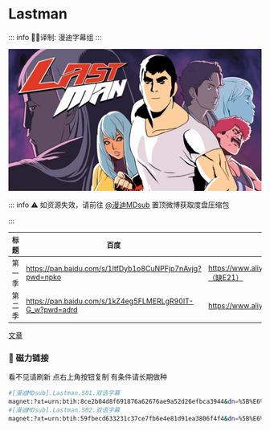 # Lastman

::: info
✍🏻译制: 漫迪字幕组
:::

![c27c2f708104e99d80b813d91059b747_original.jpg](c27c2f708104e99d80b813d91059b747_original.jpg)

::: info
⚠️ 如资源失效，请前往 [@漫迪MDsub](https://weibo.com/weheartcartoons) 置顶微博获取度盘压缩包

:::

| 标题 | 百度 | 阿里 | MDpan |
| --- | --- | --- | --- |
| 第一季 | https://pan.baidu.com/s/1ltfDyb1o8CuNPFjp7nAvjg?pwd=npko | https://www.aliyundrive.com/s/F2BvMXS2q2o（缺E21） | https://mdpan.tk/Lastman |
| 第二季 | https://pan.baidu.com/s/1kZ4eg5FLMERLgR90lT-G_w?pwd=adrd | https://www.aliyundrive.com/s/jL1UadwyuiB | https://mdpan.tk/zh-CN/Lastman/Season%202/ |

[文章](%E6%96%87%E7%AB%A0%207697939a79464db4a01f4b1a3ee3b837.csv)

### 🧲 磁力链接

看不见请刷新 点右上角按钮复制 有条件请长期做种

```bash
#[漫迪MDsub].Lastman.S01.双语字幕
magnet:?xt=urn:btih:8ce2b04d8f691876a62676ae9a52d26efbca3944&dn=%5B%E6%BC%AB%E8%BF%AAMDsub%5D.Lastman.S01.%E5%8F%8C%E8%AF%AD%E5%AD%97%E5%B9%95&tr=http%3A%2F%2Falltorrents.net%3A80%2Fbt%2Fannounce.php&tr=http%3A%2F%2Fbluebird-hd.org%2Fannounce.php&tr=http%3A%2F%2Fwww.thetradersden.org%2Fforums%2Ftracker%2Fannounce.php&tr=http%3A%2F%2Ftracker.trancetraffic.com%3A80%2Fannounce.php&tr=http%3A%2F%2Firrenhaus.dyndns.dk%3A80%2Fannounce.php&tr=http%3A%2F%2F1337.abcvg.info%3A80%2Fannounce&tr=http%3A%2F%2Fbt.beatrice-raws.org%3A80%2Fannounce&tr=http%3A%2F%2Fwww.tribalmixes.com%3A80%2Fannounce.php&tr=http%3A%2F%2Fwww.wareztorrent.com%3A80%2Fannounce
#[漫迪MDsub].Lastman.S02.双语字幕
magnet:?xt=urn:btih:59fbecd633231c37ce7fb6e4e81d91ea3806f4f4&dn=%5B%E6%BC%AB%E8%BF%AAMDsub%5D.Lastman.S02.%E5%8F%8C%E8%AF%AD%E5%AD%97%E5%B9%95&tr=http%3A%2F%2Falltorrents.net%3A80%2Fbt%2Fannounce.php&tr=http%3A%2F%2Fbluebird-hd.org%2Fannounce.php&tr=http%3A%2F%2Fwww.thetradersden.org%2Fforums%2Ftracker%2Fannounce.php&tr=http%3A%2F%2Ftracker.trancetraffic.com%3A80%2Fannounce.php&tr=http%3A%2F%2Firrenhaus.dyndns.dk%3A80%2Fannounce.php&tr=http%3A%2F%2F1337.abcvg.info%3A80%2Fannounce&tr=http%3A%2F%2Fbt.beatrice-raws.org%3A80%2Fannounce&tr=http%3A%2F%2Fwww.tribalmixes.com%3A80%2Fannounce.php&tr=http%3A%2F%2Fwww.wareztorrent.com%3A80%2Fannounce
```